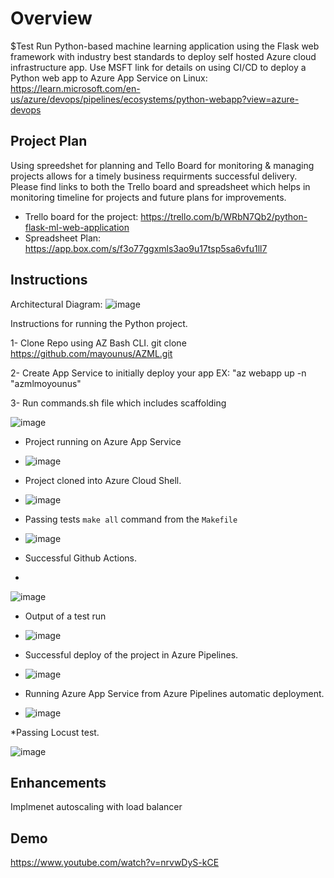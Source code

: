 # Overview
$Test
Run Python-based machine learning application using the Flask web framework with industry best standards to deploy self hosted Azure cloud infrastructure app. Use MSFT link for details on using CI/CD to deploy a Python web app to Azure App Service on Linux: https://learn.microsoft.com/en-us/azure/devops/pipelines/ecosystems/python-webapp?view=azure-devops


## Project Plan
Using spreedshet for planning and Tello Board for monitoring & managing projects allows for a timely business requirments successful delivery. 
Please find links to both the Trello board and spreadsheet which helps in monitoring timeline for projects and future plans for improvements. 

* Trello board for the project: https://trello.com/b/WRbN7Qb2/python-flask-ml-web-application
* Spreadsheet Plan: https://app.box.com/s/f3o77ggxmls3ao9u17tsp5sa6vfu1ll7


## Instructions

Architectural Diagram:
![image](https://github.com/mayounus/AZML/assets/129637851/95695607-acfe-4db5-83a4-7cf6597256b1)


Instructions for running the Python project.  

1- Clone Repo using AZ Bash CLI.   git clone https://github.com/mayounus/AZML.git

2- Create App Service to initially deploy your app EX: "az webapp up -n "azmlmoyounus"

3- Run commands.sh file which includes scaffolding

   ![image](https://github.com/mayounus/AZML/assets/129637851/78748cb7-738a-48a7-a926-d3f48f6b2a07)
   
* Project running on Azure App Service
* 
  ![image](https://github.com/mayounus/AZML/assets/129637851/15b29188-9e6f-47ad-9d14-57780656c1e0)

* Project cloned into Azure Cloud Shell.
* 
  ![image](https://github.com/mayounus/AZML/assets/129637851/23b79fe4-7c1e-473e-9f85-a0437b57bd53)

* Passing tests `make all` command from the `Makefile`
* 
  ![image](https://github.com/mayounus/AZML/assets/129637851/522f07a9-cdb6-4c59-8eaa-081b03dc6d6d)
  
 * Successful Github Actions.
 * 
  ![image](https://github.com/mayounus/AZML/assets/129637851/4bb29acb-b149-4207-852f-dada8f1e9af9)

* Output of a test run
* 
  ![image](https://github.com/mayounus/AZML/assets/129637851/b3ad8f28-27d3-459b-97bb-83db32da9eea)

* Successful deploy of the project in Azure Pipelines.  
* 
  ![image](https://github.com/mayounus/AZML/assets/129637851/74e0046b-6fb4-463a-b9e6-69891349e00c)

* Running Azure App Service from Azure Pipelines automatic deployment.
* 
  ![image](https://github.com/mayounus/AZML/assets/129637851/5c3678c5-52ab-472d-b0ee-68bc28554915)

 *Passing Locust test.
 
  ![image](https://github.com/mayounus/AZML/assets/129637851/2eed5897-c73a-4869-a7cf-b4ba38b805e7)

## Enhancements

Implmenet autoscaling with load balancer

## Demo 

https://www.youtube.com/watch?v=nrvwDyS-kCE


